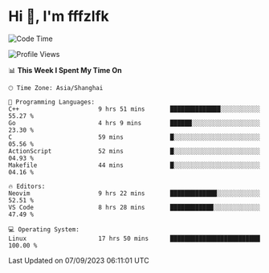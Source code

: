# Hi 👋, I'm fffzlfk

<!--START_SECTION:waka-->
![Code Time](http://img.shields.io/badge/Code%20Time-397%20hrs%2045%20mins-blue)

![Profile Views](http://img.shields.io/badge/Profile%20Views-0-blue)

📊 **This Week I Spent My Time On** 

```text
🕑︎ Time Zone: Asia/Shanghai

💬 Programming Languages: 
C++                      9 hrs 51 mins       ██████████████░░░░░░░░░░░   55.27 % 
Go                       4 hrs 9 mins        ██████░░░░░░░░░░░░░░░░░░░   23.30 % 
C                        59 mins             █░░░░░░░░░░░░░░░░░░░░░░░░   05.56 % 
ActionScript             52 mins             █░░░░░░░░░░░░░░░░░░░░░░░░   04.93 % 
Makefile                 44 mins             █░░░░░░░░░░░░░░░░░░░░░░░░   04.16 % 

🔥 Editors: 
Neovim                   9 hrs 22 mins       █████████████░░░░░░░░░░░░   52.51 % 
VS Code                  8 hrs 28 mins       ████████████░░░░░░░░░░░░░   47.49 % 

💻 Operating System: 
Linux                    17 hrs 50 mins      █████████████████████████   100.00 % 
```


 Last Updated on 07/09/2023 06:11:01 UTC
<!--END_SECTION:waka-->
